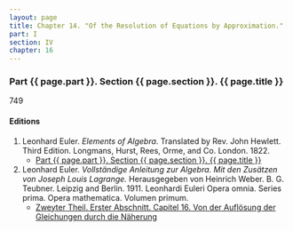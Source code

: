 ```yaml
---
layout: page
title: Chapter 14. "Of the Resolution of Equations by Approximation."
part: I
section: IV
chapter: 16
---
```


### Part {{ page.part }}. Section {{ page.section }}. {{ page.title }}

<span class="art">749</span> 



#### Editions

1. Leonhard Euler. *Elements of Algebra*. Translated by Rev. John Hewlett. Third Edition. Longmans, Hurst, Rees, Orme, and Co. London. 1822.
    - [Part {{ page.part }}. Section {{ page.section }}. {{ page.title }}](/assets/euler/en/IV-16.pdf)
2. Leonhard Euler. *Vollständige Anleitung zur Algebra. Mit den Zusätzen von Joseph Louis Lagrange.* Herausgegeben von Heinrich Weber. B. G. Teubner. Leipzig and Berlin. 1911. Leonhardi Euleri Opera omnia. Series prima. Opera mathematica. Volumen primum.
    - [Zweyter Theil. Erster Abschnitt. Capitel 16. Von der Auflösung der Gleichungen durch die Näherung](/assets/euler/de/II-I-16.pdf)